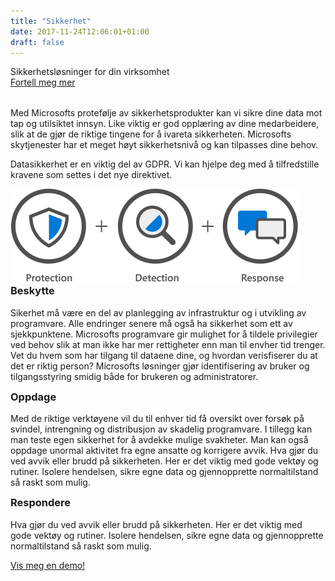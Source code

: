 ```yaml
---
title: "Sikkerhet"
date: 2017-11-24T12:06:01+01:00
draft: false
---
```


<div class="row splash w-sikkerhet" style="margin-bottom:2rem">
    <div class="col-12 splash-wrapper">
        <div class="splash-slogan">Sikkerhetsløsninger for din virksomhet
        </div>
        <div class="splash-btn">
            <a href="../contact">Fortell meg mer</a>
        </div>    
    </div>
</div>

<div class="row">
    <div class="col-12">
        <p class="lead">Med Microsofts protefølje av sikkerhetsprodukter kan vi sikre dine data mot tap og utilsiktet innsyn. Like viktig er god opplæring av dine medarbeidere, slik at de gjør de riktige tingene for å ivareta sikkerheten. Microsofts skytjenester har et meget høyt sikkerhetsnivå og kan tilpasses dine behov.</p>
        <p class="lead">Datasikkerhet er en viktig del av GDPR. Vi kan hjelpe deg med å tilfredstille kravene som settes i det nye direktivet.</p>        
    </div>
</div>

<div class="row background-blue ad-info">
    <div class="col-sm-12 col-lg-6">
        <img class="img-fluid" src="../img/security1.png"></img>          
    </div>
    <div class="col-sm-12 col-lg-6">
        <h3 style="margin-top:0">Beskytte</h3>
    <p class="lead">Sikerhet må være en del av planlegging av infrastruktur og i utvikling av programvare. Alle endringer senere må også ha sikkerhet som ett av sjekkpunktene. Microsofts programvare gir  mulighet for å tildele privilegier ved behov slik at man ikke har mer rettigheter enn man til envher tid trenger. Vet du hvem som har tilgang til dataene dine, og hvordan verisfiserer du at det er riktig person? Microsofts løsninger gjør identifisering av bruker og tilgangsstyring smidig både for brukeren og administratorer.</p>     
    </div>
    <div class="col-sm-12">
    <h3 style="margin-top:0">Oppdage</h3>
    <p class="lead">Med de riktige verktøyene vil du til enhver tid få oversikt over forsøk på svindel, intrengning og distribusjon av skadelig programvare. I tillegg kan man teste egen sikkerhet for å avdekke mulige svakheter. Man kan også oppdage unormal aktivitet fra egne ansatte og korrigere avvik. Hva gjør du ved avvik eller brudd på sikkerheten. Her er det viktig med gode vektøy og rutiner. Isolere hendelsen, sikre egne data og gjennopprette normaltilstand så raskt som mulig.</p>
    <h3 style="margin-top:0">Respondere</h3>
    <p class="lead">Hva gjør du ved avvik eller brudd på sikkerheten. Her er det viktig med gode vektøy og rutiner. Isolere hendelsen, sikre egne data og gjennopprette normaltilstand så raskt som mulig.</p>
    <div class="splash-btn">
        <a href="../contact">Vis meg en demo!</a>
    </div>               
    </div>    
</div>